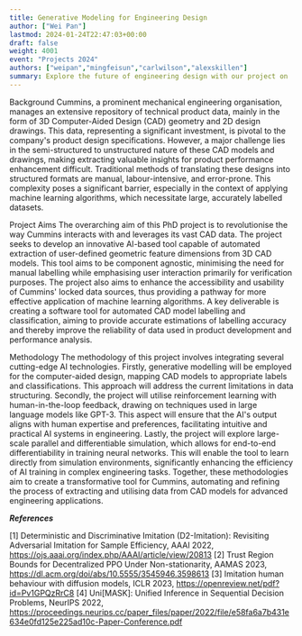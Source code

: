 ```yaml
---
title: Generative Modeling for Engineering Design
author: ["Wei Pan"]
lastmod: 2024-01-24T22:47:03+00:00
draft: false
weight: 4001
event: "Projects 2024"
authors: ["weipan","mingfeisun","carlwilson","alexskillen"]
summary: Explore the future of engineering design with our project on 'Generative Modeling for Engineering Design.' This cutting-edge research combines AI and machine learning to revolutionise CAD data analysis, automating feature extraction and classification. Partnering with industry leaders Cummins, we aim to transform engineering practices, enhancing efficiency and innovation. Join us in shaping advanced AI applications in real-world engineering!
---
```


Background
Cummins, a prominent mechanical engineering organisation, manages an extensive repository of technical product data, mainly in the form of 3D Computer-Aided Design (CAD) geometry and 2D design drawings. This data, representing a significant investment, is pivotal to the company's product design specifications. However, a major challenge lies in the semi-structured to unstructured nature of these CAD models and drawings, making extracting valuable insights for product performance enhancement difficult. Traditional methods of translating these designs into structured formats are manual, labour-intensive, and error-prone. This complexity poses a significant barrier, especially in the context of applying machine learning algorithms, which necessitate large, accurately labelled datasets.

Project Aims
The overarching aim of this PhD project is to revolutionise the way Cummins interacts with and leverages its vast CAD data. The project seeks to develop an innovative AI-based tool capable of automated extraction of user-defined geometric feature dimensions from 3D CAD models. This tool aims to be component agnostic, minimising the need for manual labelling while emphasising user interaction primarily for verification purposes. The project also aims to enhance the accessibility and usability of Cummins' locked data sources, thus providing a pathway for more effective application of machine learning algorithms. A key deliverable is creating a software tool for automated CAD model labelling and classification, aiming to provide accurate estimations of labelling accuracy and thereby improve the reliability of data used in product development and performance analysis.

Methodology
The methodology of this project involves integrating several cutting-edge AI technologies. Firstly, generative modelling will be employed for the computer-aided design, mapping CAD models to appropriate labels and classifications. This approach will address the current limitations in data structuring. Secondly, the project will utilise reinforcement learning with human-in-the-loop feedback, drawing on techniques used in large language models like GPT-3. This aspect will ensure that the AI's output aligns with human expertise and preferences, facilitating intuitive and practical AI systems in engineering. Lastly, the project will explore large-scale parallel and differentiable simulation, which allows for end-to-end differentiability in training neural networks. This will enable the tool to learn directly from simulation environments, significantly enhancing the efficiency of AI training in complex engineering tasks. Together, these methodologies aim to create a transformative tool for Cummins, automating and refining the process of extracting and utilising data from CAD models for advanced engineering applications.


***References***

[1] Deterministic and Discriminative Imitation (D2-Imitation): Revisiting Adversarial Imitation for Sample Efficiency, AAAI 2022, https://ojs.aaai.org/index.php/AAAI/article/view/20813 
[2] Trust Region Bounds for Decentralized PPO Under Non-stationarity, AAMAS 2023, https://dl.acm.org/doi/abs/10.5555/3545946.3598613 
[3] Imitation human behaviour with diffusion models, ICLR 2023, https://openreview.net/pdf?id=Pv1GPQzRrC8
[4] Uni[MASK]: Unified Inference in Sequential Decision Problems, NeurIPS 2022, https://proceedings.neurips.cc/paper_files/paper/2022/file/e58fa6a7b431e634e0fd125e225ad10c-Paper-Conference.pdf 
